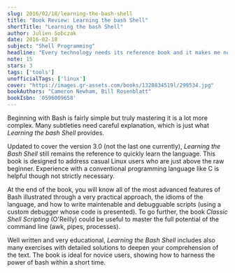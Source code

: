 ```yaml
---
slug: 2016/02/18/learning-the-bash-shell
title: "Book Review: Learning the bash Shell"
shortTitle: "Learning the bash Shell"
author: Julien Sobczak
date: 2016-02-18
subject: "Shell Programming"
headline: "Every technology needs its reference book and it makes me no doubt that bash has found its one"
note: 15
stars: 3
tags: ['tools']
unofficialTags: ['linux']
cover: "https://images.gr-assets.com/books/1328834519l/299534.jpg"
bookAuthors: "Cameron Newham, Bill Rosenblatt"
bookIsbn: '0596009658'
---
```



Beginning with Bash is fairly simple but truly mastering it is a lot more complex. Many subtleties need careful explanation, which is just what *Learning the bash Shell* provides.

Updated to cover the version 3.0 (not the last one currently), *Learning the Bash Shell* still remains the reference to quickly learn the language. This book is designed to address casual Linux users who are just above the raw beginner. Experience with a conventional programming language like C is helpful though not strictly necessary.

At the end of the book, you will know all of the most advanced features of Bash illustrated through a very practical approach, the idioms of the language, and how to write maintenable and debugguable scripts (using a custom debugger whose code is presented). To go further, the book *Classic Shell Scripting* (O'Reilly) could be useful to master the full potential of the command line (awk, pipes, processes).

Well written and very educational, *Learning the Bash Shell* includes also many exercises with detailed solutions to deepen your comprehension of the text. The book is ideal for novice users, showing how to harness the power of bash within a short time.

